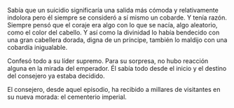 Sabía que un suicidio significaría una salida más cómoda y relativamente indolora pero
él siempre se consideró a sí mismo un cobarde. Y tenía razón. Siempre pensó que el coraje
era algo con lo que se nacía, algo aleatorio, como el color del cabello. Y así como la divinidad
lo había bendecido con una gran cabellera dorada, digna de un príncipe, también lo maldijo con
una cobardía inigualable.

Confesó todo a su líder supremo. Para su sorpresa, no hubo reacción alguna en la mirada
del emperador. Él sabía todo desde el inicio y el destino del consejero ya estaba decidido.

El consejero, desde aquel episodio, ha recibido a millares de visitantes en su nueva morada: el
cementerio imperial.